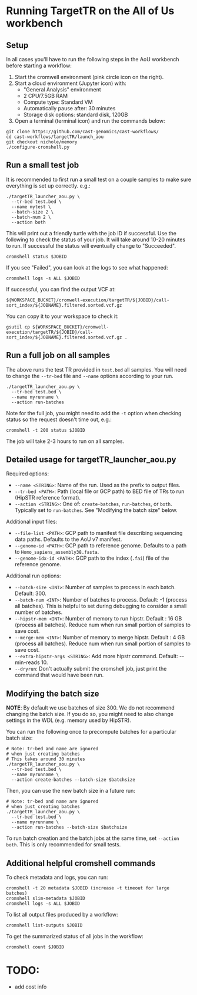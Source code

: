 # Running TargetTR on the All of Us workbench

## Setup

In all cases you'll have to run the following steps in the AoU workbench before starting a workflow:

1. Start the cromwell environment (pink circle icon on the right).
2. Start a cloud environment (Jupyter icon) with:
    * "General Analysis" environment
    * 2 CPU/7.5GB RAM
    * Compute type: Standard VM
    * Automatically pause after: 30 minutes
    * Storage disk options: standard disk, 120GB
3. Open a terminal (terminal icon) and run the commands below:

```
git clone https://github.com/cast-genomics/cast-workflows/
cd cast-workflows/targetTR/launch_aou
git checkout nichole/memory
./configure-cromshell.py
```

## Run a small test job

It is recommended to first run a small test on a couple samples to make sure everything is set up correctly. e.g.:

```
./targetTR_launcher_aou.py \
  --tr-bed test.bed \
  --name mytest \
  --batch-size 2 \
  --batch-num 2 \
  --action both
```

This will print out a friendly turtle with the job ID if successful. Use the following to check the status of your job. It will take around 10-20 minutes to run. If successful the status will eventually change to "Succeeded".

```
cromshell status $JOBID
```

If you see "Failed", you can look at the logs to see what happened:

```
cromshell logs -s ALL $JOBID
```

If successful, you can find the output VCF at:
```
${WORKSPACE_BUCKET}/cromwell-execution/targetTR/${JOBID}/call-sort_index/${JOBNAME}.filtered.sorted.vcf.gz
```

You can copy it to your workspace to check it:
```
gsutil cp ${WORKSPACE_BUCKET}/cromwell-execution/targetTR/${JOBID}/call-sort_index/${JOBNAME}.filtered.sorted.vcf.gz .
```

## Run a full job on all samples

The above runs the test TR provided in `test.bed` all samples. You will need to change the `--tr-bed` file and `--name` options according to your run.

```
./targetTR_launcher_aou.py \
  --tr-bed test.bed \
  --name myrunname \
  --action run-batches 
```

Note for the full job, you might need to add the `-t` option when checking status so the request doesn't time out, e.g.:
```
cromshell -t 200 status $JOBID
```

The job will take 2-3 hours to run on all samples.

## Detailed usage for targetTR_launcher_aou.py

Required options:
* `--name <STRING>`: Name of the run. Used as the prefix to output files.
* `--tr-bed <PATH>`: Path (local file or GCP path) to BED file of TRs to run (HipSTR reference format). 
* `--action <STRING>`: One of: `create-batches`, `run-batches`, or `both`. Typically set to `run-batches`. See "Modifying the batch size" below.

Additional input files:
* `--file-list <PATH>`: GCP path to manifest file describing sequencing data paths. Defaults to the AoU v7 manifest.
* `--genome-id <PATH>`: GCP path to reference genome. Defaults to a path to `Homo_sapiens_assembly38.fasta`.
* `--genome-idx-id <PATH>`: GCP path to the index (`.fai`) file of the reference genome.

Additional run options:
* `--batch-size <INT>`: Number of samples to process in each batch. Default: 300.
* `--batch-num <INT>`: Number of batches to process. Default: -1 (process all batches). This is helpful to set during debugging to consider a small number of batches.
* `--hipstr-mem <INT>`: Number of memory to run hipstr. Default : 16 GB (process all batches). Reduce num when run small portion of samples to save cost.
* `--merge-mem <INT>`: Number of memory to merge hipstr. Default : 4 GB (process all batches). Reduce num when run small portion of samples to save cost.
* `--extra-hipstr-args <STRING>`: Add more hipstr command. Default: --min-reads 10.
* `--dryrun`: Don't actually submit the cromshell job, just print the command that would have been run.

## Modifying the batch size

**NOTE**: By default we use batches of size 300. We do not recommend changing the batch size. If you do so, you might need to also change settings in the WDL (e.g. memory used by HipSTR).

You can run the following once to precompute batches for a particular batch size:
```
# Note: tr-bed and name are ignored
# when just creating batches
# This takes around 30 minutes
./targetTR_launcher_aou.py \
  --tr-bed test.bed \
  --name myrunname \
  --action create-batches --batch-size $batchsize
```

Then, you can use the new batch size in a future run:
```
# Note: tr-bed and name are ignored
# when just creating batches
./targetTR_launcher_aou.py \
  --tr-bed test.bed \
  --name myrunname \
  --action run-batches --batch-size $batchsize
```

To run batch creation and the batch jobs at the same time, set `--action both`. This is only recommended for small tests.

## Additional helpful cromshell commands

To check metadata and logs, you can run:
```
cromshell -t 20 metadata $JOBID (increase -t timeout for large batches)
cromshell slim-metadata $JOBID
cromshell logs -s ALL $JOBID
```

To list all output files produced by a workflow:
```
cromshell list-outputs $JOBID
```

To get the summarized status of all jobs in the workflow:
```
cromshell count $JOBID
```

# TODO:
* add cost info
